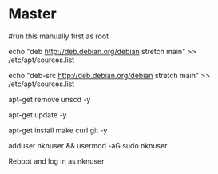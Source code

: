 # Master

#run this manually first as root

echo "deb  http://deb.debian.org/debian  stretch main" >>  /etc/apt/sources.list

echo "deb-src  http://deb.debian.org/debian  stretch main" >>  /etc/apt/sources.list

apt-get remove unscd -y

apt-get update -y

apt-get install make curl git -y

adduser nknuser && usermod -aG sudo nknuser

Reboot and log in as nknuser
